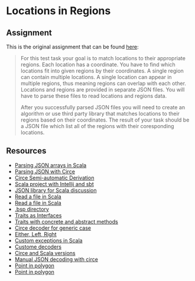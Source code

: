 # Locations in Regions
## Assignment
This is the original assignment that can be found [here](https://github.com/traveltime-dev/internship-task):
>For this test task your goal is to match locations to their appropriate regions. Each location has a coordinate. You have to find which locations fit into given regions by their coordinates. A single region can contain multiple locations. A single location can appear in multiple regions, thus meaning regions can overlap with each other. Locations and regions are provided in separate JSON files. You will have to parse these files to read locations and regions data.
>
>After you successfully parsed JSON files you will need to create an algorithm or use third party library that matches locations to their regions based on their coordinates. The result of your task should be a JSON file which list all of the regions with their coresponding locations.
## Resources
- [Parsing JSON arrays in Scala](https://medium.com/@djoepramono/how-to-parse-json-in-scala-c024cb44f66b)
- [Parsing JSON with Circe](https://www.baeldung.com/scala/circe-json)
- [Circe Semi-automatic Derivation](https://circe.github.io/circe/codecs/semiauto-derivation.html)
- [Scala project with Intellij and sbt](https://docs.scala-lang.org/getting-started/intellij-track/building-a-scala-project-with-intellij-and-sbt.html)
- [JSON library for Scala discussion](https://stackoverflow.com/questions/8054018/what-json-library-to-use-in-scala)
- [Read a file in Scala](https://www.baeldung.com/scala/read-file-from-resources)
- [Read a file in Scala](https://stackoverflow.com/questions/1284423/read-entire-file-in-scala)
- [.bsp directory](https://users.scala-lang.org/t/solved-should-i-add-bsp-directory-in-gitignore/6921)
- [Traits as Interfaces](https://docs.scala-lang.org/overviews/scala-book/traits-interfaces.html)
- [Traits with concrete and abstract methods](https://docs.scala-lang.org/overviews/scala-book/traits-abstract-mixins.html)
- [Circe decoder for generic case](https://stackoverflow.com/a/54401034)
- [Either, Left, Right](https://alvinalexander.com/scala/scala-either-left-right-example-option-some-none-null/)
- [Custom exceptions in Scala](https://stackoverflow.com/questions/38243530/custom-exception-in-scala)
- [Custome decoders](https://circe.github.io/circe/codecs/custom-codecs.html)
- [Circe and Scala versions](https://circe.github.io/circe/)
- [Manual JSON decoding with circe](https://medium.com/@djoepramono/how-to-parse-json-in-scala-c024cb44f66b)
- [Point in polygon](https://en.m.wikipedia.org/wiki/Point_in_polygon)
- [Point in polygon](https://stackoverflow.com/questions/11716268/point-in-polygon-algorithm)